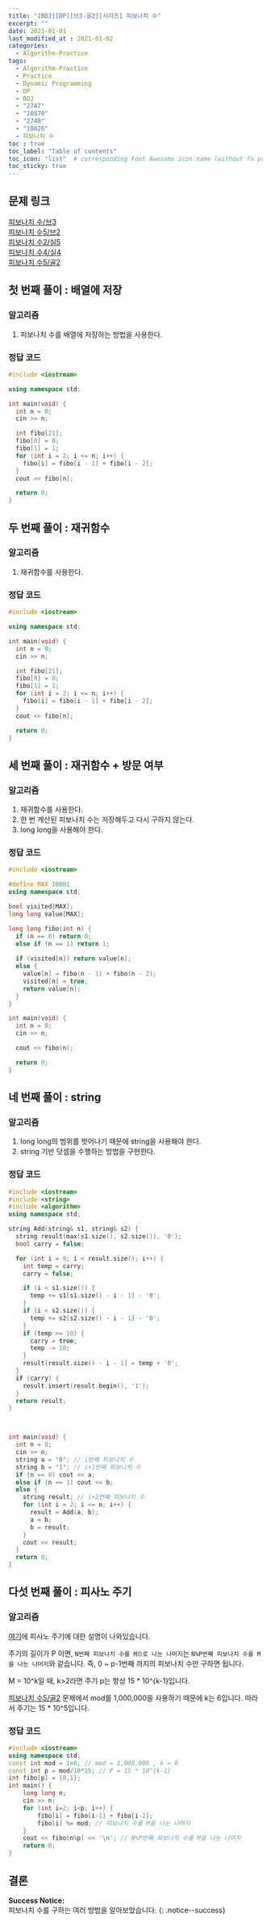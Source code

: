 ```yaml
---
title: "[BOJ][DP][브3-골2][시리즈] 피보나치 수"
excerpt: ""
date: 2021-01-01
last_modified_at : 2021-01-02
categories:
  - Algorithm-Practice
tags:
  - Algorithm-Practice
  - Practice
  - Dynamic Programming
  - DP
  - BOJ
  - "2747"
  - "10870"
  - "2748"
  - "10826"
  - 피보나치 수
toc : true
toc_label: "Table of contents"
toc_icon: "list"  # corresponding Font Awesome icon name (without fa prefix)
toc_sticky: true
---
```


## 문제 링크

[피보나치 수/브3](https://www.acmicpc.net/problem/2747)  
[피보나치 수5/브2](https://www.acmicpc.net/problem/10870)  
[피보나치 수2/실5](https://www.acmicpc.net/problem/2748)  
[피보나치 수4/실4](https://www.acmicpc.net/problem/10826)  
[피보나치 수5/골2](https://www.acmicpc.net/problem/2749)  

## 첫 번째 풀이 : 배열에 저장

### 알고리즘

1. 피보나치 수를 배열에 저장하는 방법을 사용한다.

### 정답 코드

```cpp
#include <iostream>

using namespace std;

int main(void) {
  int n = 0;
  cin >> n;

  int fibo[21];
  fibo[0] = 0;
  fibo[1] = 1;
  for (int i = 2; i <= n; i++) {
    fibo[i] = fibo[i - 1] + fibo[i - 2];
  }
  cout << fibo[n];

  return 0;
}
```

## 두 번째 풀이 : 재귀함수

### 알고리즘

1. 재귀함수를 사용한다.

### 정답 코드

```cpp
#include <iostream>

using namespace std;

int main(void) {
  int n = 0;
  cin >> n;

  int fibo[21];
  fibo[0] = 0;
  fibo[1] = 1;
  for (int i = 2; i <= n; i++) {
    fibo[i] = fibo[i - 1] + fibo[i - 2];
  }
  cout << fibo[n];

  return 0;
}
```

## 세 번째 풀이 : 재귀함수 + 방문 여부

### 알고리즘

1. 재귀함수를 사용한다.
2. 한 번 계산된 피보나치 수는 저장해두고 다시 구하지 않는다.
3. long long을 사용해야 한다. 

### 정답 코드

```cpp
#include <iostream>

#define MAX 10001
using namespace std;

bool visited[MAX];
long long value[MAX];

long long fibo(int n) {
  if (n == 0) return 0;
  else if (n == 1) return 1;
  
  if (visited[n]) return value[n];
  else {
    value[n] = fibo(n - 1) + fibo(n - 2);
    visited[n] = true;
    return value[n];
  }
}

int main(void) {
  int n = 0;
  cin >> n;

  cout << fibo(n);

  return 0;
}
```

## 네 번째 풀이 : string

### 알고리즘

1. long long의 범위를 벗어나기 때문에 string을 사용해야 한다.
2. string 기반 덧셈을 수행하는 방법을 구현한다. 

### 정답 코드

```cpp
#include <iostream>
#include <string>
#include <algorithm>
using namespace std;

string Add(string& s1, string& s2) {
  string result(max(s1.size(), s2.size()), '0');
  bool carry = false;

  for (int i = 0; i < result.size(); i++) {
    int temp = carry;
    carry = false;

    if (i < s1.size()) {
      temp += s1[s1.size() - i - 1] - '0';
    }
    if (i < s2.size()) {
      temp += s2[s2.size() - i - 1] - '0';
    }
    if (temp >= 10) {
      carry = true;
      temp -= 10;
    }
    result[result.size() - i - 1] = temp + '0';
  }
  if (carry) {
    result.insert(result.begin(), '1');
  }
  return result;
}



int main(void) {
  int n = 0;
  cin >> n;
  string a = "0"; // i번째 피보나치 수
  string b = "1"; // i+1번째 피보나치 수
  if (n == 0) cout << a;
  else if (n == 1) cout << b;
  else {
    string result; // i+2번째 피보나치 수
    for (int i = 2; i <= n; i++) {
      result = Add(a, b);
      a = b;
      b = result;
    }
    cout << result;
  }
  return 0;
}
```

## 다섯 번째 풀이 : 피사노 주기

### 알고리즘

[여기](https://www.acmicpc.net/blog/view/28)에 피사노 주기에 대한 설명이 나와있습니다.

주기의 길이가 P 이면, `N번째 피보나치 수를 M으로 나눈 나머지`는 `N%P번째 피보나치 수를 M을 나눈 나머지`와 같습니다. 즉, 0 ~ p-1번째 까지의 피보나치 수만 구하면 됩니다.  

M = 10^k일 때, k>2라면 주기 p는 항상 15 * 10^{k-1}입니다.  

[피보나치 수5/골2](boj.kr/2749) 문제에서 mod를 1,000,000을 사용하기 때문에 k는 6입니다. 따라서 주기는 15 * 10^5입니다.  


### 정답 코드

```cpp
#include <iostream>
using namespace std;
const int mod = 1e6; // mod = 1,000,000 , k = 6
const int p = mod/10*15; // P = 15 * 10^{k-1}
int fibo[p] = {0,1};
int main() {
    long long n;
    cin >> n;
    for (int i=2; i<p; i++) {
        fibo[i] = fibo[i-1] + fibo[i-2];
        fibo[i] %= mod; // 피보나치 수를 M을 나눈 나머지
    }
    cout << fibo[n%p] << '\n'; // N%P번째 피보나치 수를 M을 나눈 나머지
    return 0;
}
```

## 결론

**Success Notice:**  
피보나치 수를 구하는 여러 방법을 알아보았습니다. 
{: .notice--success}
 
